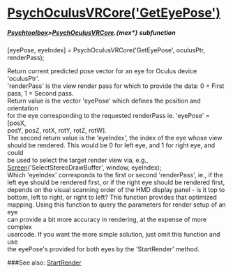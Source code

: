 # [PsychOculusVRCore('GetEyePose')](PsychOculusVRCore-GetEyePose) 
##### [Psychtoolbox](Psychtoolbox)>[PsychOculusVRCore](PsychOculusVRCore).{mex*} subfunction

[eyePose, eyeIndex] = PsychOculusVRCore('GetEyePose', oculusPtr, renderPass);

Return current predicted pose vector for an eye for Oculus device 'oculusPtr'.  
'renderPass' is the view render pass for which to provide the data: 0 = First  
pass, 1 = Second pass.  
Return value is the vector 'eyePose' which defines the position and orientation  
for the eye corresponding to the requested renderPass ie. 'eyePose' = [posX,  
posY, posZ, rotX, rotY, rotZ, rotW].  
The second return value is the 'eyeIndex', the index of the eye whose view  
should be rendered. This would be 0 for left eye, and 1 for right eye, and could  
be used to select the target render view via, e.g.,  
[Screen](Screen)('SelectStereoDrawBuffer', window, eyeIndex);  
Which 'eyeIndex' corresponds to the first or second 'renderPass', ie., if the  
left eye should be rendered first, or if the right eye should be rendered first,  
depends on the visual scanning order of the HMD display panel - is it top to  
bottom, left to right, or right to left? This function provides that optimized  
mapping. Using this function to query the parameters for render setup of an eye  
can provide a bit more accuracy in rendering, at the expense of more complex  
usercode. If you want the more simple solution, just omit this function and use  
the eyePose's provided for both eyes by the 'StartRender' method.  
  


###See also:
[StartRender](PsychOculusVRCore-StartRender)

